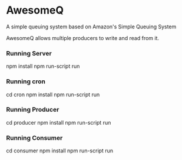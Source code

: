 AwesomeQ
===

A simple queuing system based on Amazon's Simple Queuing System

AwesomeQ allows multiple producers to write and read from it.

### Running Server
npm install
npm run-script run

### Running cron
cd cron
npm install
npm run-script run

### Running Producer 
cd producer
npm install
npm run-script run

### Running Consumer
cd consumer
npm install
npm run-script run